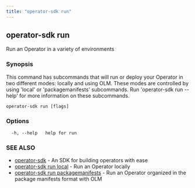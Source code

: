 ```yaml
---
title: "operator-sdk run"
---
```

## operator-sdk run

Run an Operator in a variety of environments

### Synopsis

This command has subcommands that will run or deploy your Operator in two
different modes: locally and using OLM. These modes are controlled by using 'local'
or 'packagemanifests' subcommands. Run 'operator-sdk run --help' for more
information on these subcommands.


```
operator-sdk run [flags]
```

### Options

```
  -h, --help   help for run
```

### SEE ALSO

* [operator-sdk](../operator-sdk)	 - An SDK for building operators with ease
* [operator-sdk run local](../operator-sdk_run_local)	 - Run an Operator locally
* [operator-sdk run packagemanifests](../operator-sdk_run_packagemanifests)	 - Run an Operator organized in the package manifests format with OLM

